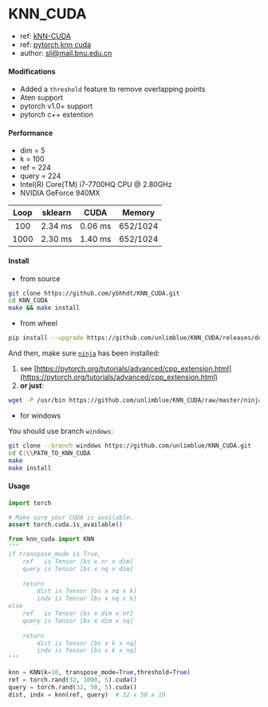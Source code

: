# KNN_CUDA

+ ref: [kNN-CUDA](https://github.com/vincentfpgarcia/kNN-CUDA)
+ ref: [pytorch knn cuda](https://github.com/chrischoy/pytorch_knn_cuda)
+ author: [sli@mail.bnu.edu.cn](sli@mail.bnu.edu.cn)


#### Modifications 
+ Added a `threshold` feature to remove overlapping points
+ Aten support
+ pytorch v1.0+ support
+ pytorch c++ extention 

#### Performance

+ dim   = 5
+ k     = 100
+ ref   = 224
+ query = 224
+ Intel(R) Core(TM) i7-7700HQ CPU @ 2.80GHz
+ NVIDIA GeForce 940MX

| Loop   | sklearn | CUDA    | Memory   |
| :---:  | :---:   | :---:   | :---:    |
| 100    | 2.34 ms | 0.06 ms | 652/1024 |
| 1000   | 2.30 ms | 1.40 ms | 652/1024 |


#### Install


+ from source

```bash
git clone https://github.com/ybhhdt/KNN_CUDA.git
cd KNN_CUDA
make && make install
```

+ from wheel

```bash
pip install --upgrade https://github.com/unlimblue/KNN_CUDA/releases/download/0.2/KNN_CUDA-0.2-py3-none-any.whl
```
And then, make sure [`ninja`](https://ninja-build.org/) has been installed:
  1. see [https://pytorch.org/tutorials/advanced/cpp_extension.html](https://pytorch.org/tutorials/advanced/cpp_extension.html)
  2. **or just**:
```bash
wget -P /usr/bin https://github.com/unlimblue/KNN_CUDA/raw/master/ninja
```

+ for windows

You should use branch `windows`:

```bash
git clone --branch windows https://github.com/unlimblue/KNN_CUDA.git
cd C:\\PATH_TO_KNN_CUDA
make
make install
```

#### Usage

```python
import torch

# Make sure your CUDA is available.
assert torch.cuda.is_available()

from knn_cuda import KNN
"""
if transpose_mode is True, 
    ref   is Tensor [bs x nr x dim]
    query is Tensor [bs x nq x dim]
    
    return 
        dist is Tensor [bs x nq x k]
        indx is Tensor [bs x nq x k]
else
    ref   is Tensor [bs x dim x nr]
    query is Tensor [bs x dim x nq]
    
    return 
        dist is Tensor [bs x k x nq]
        indx is Tensor [bs x k x nq]
"""

knn = KNN(k=10, transpose_mode=True,threshold=True)
ref = torch.rand(32, 1000, 5).cuda()
query = torch.rand(32, 50, 5).cuda()
dist, indx = knn(ref, query)  # 32 x 50 x 10

```
